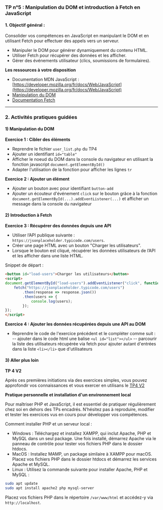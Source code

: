 ### TP n°5 : Manipulation du DOM et introduction à Fetch en JavaScript

#### **1. Objectif général :**

Consolider vos compétences en JavaScript en manipulant le DOM et en utilisant Fetch pour effectuer des appels vers un serveur.

- Manipuler le DOM pour générer dynamiquement du contenu HTML.
- Utiliser Fetch pour récupérer des données et les afficher.
- Gérer des événements utilisateur (clics, soumissions de formulaires).

**Les ressources à votre disposition**

- Documentation MDN JavaScript : [https://developer.mozilla.org/fr/docs/Web/JavaScript](https://developer.mozilla.org/fr/docs/Web/JavaScript)
- [Manipulation du DOM](https://developer.mozilla.org/fr/docs/Web/API/Document_Object_Model/Introduction)
- [Documentation Fetch](https://developer.mozilla.org/fr/docs/Web/API/Fetch_API)

---

### **2. Activités pratiques guidées**

#### **1) Manipulation du DOM**

**Exercice 1 : Cibler des éléments**

- Reprendre le fichier `user_list.php` du TP4
- Ajouter un identifiant `id="table"`
- Afficher le noeud du DOM dans la console du navigateur en utilisant la fonction javascript `document.getElementById()`
- Adapter l'utilisation de la fonction pour afficher les lignes `tr`

**Exercice 2 : Ajouter un élément**

- Ajouter un bouton avec pour identifiant `button-add`
- Ajouter un écouteur d'événement `click` sur le bouton grâce à la fonction `document.getElementById(...).addEventListener(...)` et afficher un message dans la console du navigateur


#### **2) Introduction à Fetch**

**Exercice 3 : Récupérer des données depuis une API**

- Utiliser l’API publique suivante : `https://jsonplaceholder.typicode.com/users`.
- Créer une page HTML avec un bouton "Charger les utilisateurs".
- Lorsque le bouton est cliqué, récupérer les données utilisateurs de l’API et les afficher dans une liste HTML.

Snippet de départ :

```html
<button id="load-users">Charger les utilisateurs</button>
<script>
document.getElementById("load-users").addEventListener("click", function() {
    fetch("https://jsonplaceholder.typicode.com/users")
        .then(response => response.json())
        .then(users => {
            console.log(users);
        });
});
</script>
```

**Exercice 4 : Ajouter les données récupérées depuis une API au DOM**

- Reprendre le code de l'exercice précédent et le compléter comme suit :
-- ajouter dans le code html une balise `<ul id="list"></ul>`
-- parcourir la liste des utilisateurs récupérée via fetch pour ajouter autant d'entrées dans la liste `<li></li>` que d'utilisateurs


#### **3) Aller plus loin**

**TP 4 V2**

Après ces premières initiations via des exercices simples, vous pouvez approfondir vos connaissances et vous exercer en utilisans le [TP4 V2](https://github.com/berengergermain/rt-web-dynamique/blob/main/tp4_v2.md)

**Pratique personnelle et installation d'un environnement local**

Pour maîtriser PHP et JavaScript, il est essentiel de pratiquer régulièrement chez soi en dehors des TPs encadrés. N’hésitez pas à reproduire, modifier et tester les exercices vus en cours pour développer vos compétences.

Comment installer PHP et un serveur local :
- Windows : Téléchargez et installez XAMPP, qui inclut Apache, PHP et MySQL dans un seul package. Une fois installé, démarrez Apache via le panneau de contrôle pour tester vos fichiers PHP dans le dossier htdocs.
- MacOS : Installez MAMP, un package similaire à XAMPP pour macOS. Placez vos fichiers PHP dans le dossier htdocs et démarrez les services Apache et MySQL.
- Linux : Utilisez la commande suivante pour installer Apache, PHP et MySQL :
```bash
sudo apt update
sudo apt install apache2 php mysql-server
```

Placez vos fichiers PHP dans le répertoire `/var/www/html` et accédez-y via `http://localhost`.
